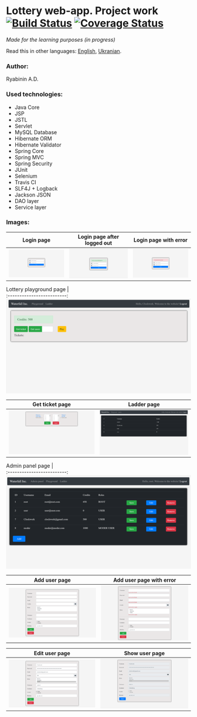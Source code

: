 
# Lottery web-app. Project work [![Build Status](https://travis-ci.com/THEWaterfall/Lottery.svg?branch=master)](https://travis-ci.com/THEWaterfall/Lottery) [![Coverage Status](https://coveralls.io/repos/github/THEWaterfall/Lottery/badge.svg?branch=master)](https://coveralls.io/github/THEWaterfall/Lottery?branch=master)
_Made for the learning purposes (in progress)_

Read this in other languages: [English](https://github.com/THEWaterfall/Lottery/blob/master/README.en-US.md), [Ukranian](https://github.com/THEWaterfall/Lottery/blob/master/README.md).

### Author:

Ryabinin A.D.

### Used technologies:
* Java Core
* JSP
* JSTL
* Servlet
* MySQL Database
* Hibernate ORM
* Hibernate Validator
* Spring Core
* Spring MVC
* Spring Security
* JUnit
* Selenium
* Travis CI
* SLF4J + Logback
* Jackson JSON
* DAO layer
* Service layer

### Images:

Login page                 |  Login page after logged out |  Login page with error |         
:-------------------------:|:-------------------------:|:-------------------------:
![](https://github.com/THEWaterfall/Lottery/blob/master/img_examples/login.png)  | ![](https://github.com/THEWaterfall/Lottery/blob/master/img_examples/login_logged.png) | ![](https://github.com/THEWaterfall/Lottery/blob/master/img_examples/login_error.png)

Lottery playground page  |    
:-------------------------:
![](https://github.com/THEWaterfall/Lottery/blob/master/img_examples/playground.png)

 Get ticket page         |  Ladder page             |         
:-----------------------:|:-------------------------:
![](https://github.com/THEWaterfall/Lottery/blob/master/img_examples/get_ticket.png) | ![](https://github.com/THEWaterfall/Lottery/blob/master/img_examples/ladder.png)

 
 Admin panel page         |     
:-------------------------:
 ![](https://github.com/THEWaterfall/Lottery/blob/master/img_examples/adminpanel.png) 

 Add user page            |  Add user page with error |     
:-------------------------:|:-------------------------:
 ![](https://github.com/THEWaterfall/Lottery/blob/master/img_examples/adduser.png) | ![](https://github.com/THEWaterfall/Lottery/blob/master/img_examples/adduser_error.png) 
 
  Edit user page         |  Show user page |     
:-------------------------:|:-------------------------:
 ![](https://github.com/THEWaterfall/Lottery/blob/master/img_examples/edituser.png) | ![](https://github.com/THEWaterfall/Lottery/blob/master/img_examples/showuser.png) 
